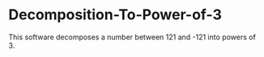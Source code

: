 # Decomposition-To-Power-of-3
This software decomposes a number between 121 and -121 into powers of 3.
